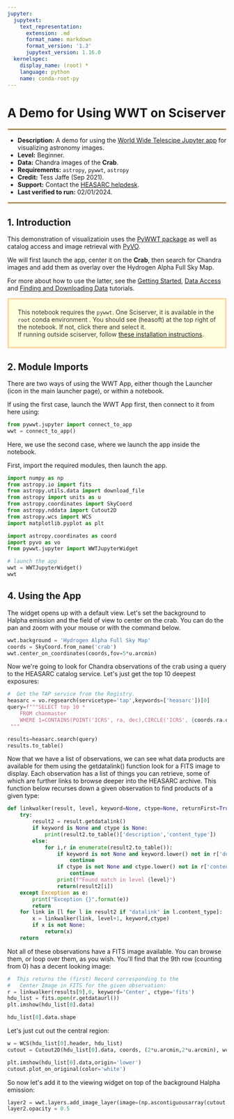 ```yaml
---
jupyter:
  jupytext:
    text_representation:
      extension: .md
      format_name: markdown
      format_version: '1.3'
      jupytext_version: 1.16.0
  kernelspec:
    display_name: (root) *
    language: python
    name: conda-root-py
---
```


# A Demo for Using WWT on Sciserver
<hr style="border: 2px solid #fadbac" />

- **Description:** A demo for using the [World Wide Telescipe Jupyter app](https://pywwt.readthedocs.io/en/stable/jupyterlab.html) for visualizing astronomy images.
- **Level:** Beginner.
- **Data:** Chandra images of the **Crab**.
- **Requirements:** `astropy`, `pywwt`, `astropy`
- **Credit:** Tess Jaffe (Sep 2021).
- **Support:** Contact the [HEASARC helpdesk](https://heasarc.gsfc.nasa.gov/cgi-bin/Feedback).
- **Last verified to run:** 02/01/2024.

<hr style="border: 2px solid #fadbac" />


## 1. Introduction

This demonstration of visualizatioin uses the [PyWWT package](https://pywwt.readthedocs.io/en/stable/)  as well as catalog access and image retrieval with [PyVO](https://pyvo.readthedocs.io/en/latest/).  

We will first launch the app, center it on the **Crab**, then search for Chandra images and add them as overlay over the Hydrogen Alpha Full Sky Map.

For more about how to use the latter, see the [Getting Started](getting-started.md), [Data Access](data-access.md) and  [Finding and Downloading Data](data-find-download.md) tutorials.

<div style='color: #333; background: #ffffdf; padding:20px; border: 4px solid #fadbac'>
This notebook requires the <code>pywwt</code>. One Sciserver, it is available in the <code>root</code> conda environment . You should see (heasoft) at the top right of the notebook. If not, click there and select it.
<br>
If running outside sciserver, follow <a href='https://pywwt.readthedocs.io/en/stable/installation.html'>these installation instructions</a>.
</div>

<!-- #region -->
## 2. Module Imports

There are two ways of using the WWT App, either though the Launcher (icon in the main launcher page), or within a notebook.

If using the first case, launch the WWT App first, then connect to it from here using:

```python
from pywwt.jupyter import connect_to_app
wwt = connect_to_app()
```

Here, we use the second case, where we launch the app inside the notebook. 

First, import the required modules, then launch the app.
<!-- #endregion -->

```python
import numpy as np
from astropy.io import fits
from astropy.utils.data import download_file
from astropy import units as u
from astropy.coordinates import SkyCoord
from astropy.nddata import Cutout2D
from astropy.wcs import WCS
import matplotlib.pyplot as plt

import astropy.coordinates as coord
import pyvo as vo
from pywwt.jupyter import WWTJupyterWidget
```

```python
# launch the app
wwt = WWTJupyterWidget()
wwt
```

## 4. Using the App
The widget opens up with a default view. Let's set the background to Halpha emission and the field of view to center on the crab.  You can do the pan and zoom with your mouse or with the command below.  

```python
wwt.background = 'Hydrogen Alpha Full Sky Map' 
coords = SkyCoord.from_name('crab')
wwt.center_on_coordinates(coords,fov=5*u.arcmin)
```

Now we're going to look for Chandra observations of the crab using a query to the HEASARC catalog service.  Let's just get the top 10 deepest exposures:

```python
#  Get the TAP service from the Registry.  
heasarc = vo.regsearch(servicetype='tap',keywords=['heasarc'])[0]
query=f"""SELECT top 10 * 
    FROM chanmaster
    WHERE 1=CONTAINS(POINT('ICRS', ra, dec),CIRCLE('ICRS', {coords.ra.deg}, {coords.dec.deg}, 1))  
 """

results=heasarc.search(query)
results.to_table()
```

Now that we have a list of observations, we can see what data products are available for them using the getdatalink() function look for a FITS image to display.  Each observation has a list of things you can retrieve, some of which are further links to browse deeper into the HEASARC archive.  This function below recurses down a given observation to find products of a given type:

```python
def linkwalker(result, level, keyword=None, ctype=None, returnFirst=True):
    try:
        result2 = result.getdatalink()
        if keyword is None and ctype is None:
            print(result2.to_table()['description','content_type'])
        else:
            for i,r in enumerate(result2.to_table()):
                if keyword is not None and keyword.lower() not in r['description'].lower():
                    continue 
                if ctype is not None and ctype.lower() not in r['content_type'].lower():
                    continue
                print(f"Found match in level {level}")
                return(result2[i])
    except Exception as e:
        print("Exception {}".format(e))
        return
    for link in [l for l in result2 if "datalink" in l.content_type]:
        x = linkwalker(link, level+1, keyword,ctype)
        if x is not None:
            return(x)
    return
```

Not all of these observations have a FITS image available.  You can browse them, or loop over them, as you wish.  You'll find that the 9th row (counting from 0) has a decent looking image:

```python
#  This returns the (first) Record corresponding to the 
#   Center Image in FITS for the given observation:
r = linkwalker(results[9],0, keyword='Center', ctype='fits')
hdu_list = fits.open(r.getdataurl())
plt.imshow(hdu_list[0].data)
```

```python
hdu_list[0].data.shape
```

Let's just cut out the central region:

```python
w = WCS(hdu_list[0].header, hdu_list)
cutout = Cutout2D(hdu_list[0].data, coords, (2*u.arcmin,2*u.arcmin), wcs=w)
```

```python
plt.imshow(hdu_list[0].data,origin='lower')
cutout.plot_on_original(color='white')
```

So now let's add it to the viewing widget on top of the background Halpha emission:

```python
layer2 = wwt.layers.add_image_layer(image=(np.ascontiguousarray(cutout.data),cutout.wcs))
layer2.opacity = 0.5
```
